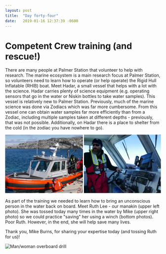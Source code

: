 ```yaml
---
layout: post
title:  "Day forty-four"
date:   2019-01-16 12:37:39 -0600
---
```

# Competent Crew training (and rescue!)
There are many people at Palmer Station that volunteer to help with research. The marine ecosystem is a main research focus at Palmer Station, so volunteers need to learn how to operate (or help operate) the Rigid Hull Inflatable (RHIB) boat. Meet Hadar, a small vessel that helps with a lot with the science. Hadar carries plenty of science equipment (e.g. operating sensors that go in the water or Niskin bottles to take water samples). This vessel is relatively new to Palmer Station. Previously, much of the marine science was done via Zodiacs which was far more cumbersome. From this vessel one can obtain water samples far more efficiently than from a Zodiac, including multiple samples taken at different depths - previously, that was not possible. Additionally, on Hadar there is a place to shelter from the cold (in the zodiac you have nowhere to go).

![Hadar](/assets/blog_photos/190116/Hadar.jpg)

As part of the training we needed to learn how to bring an unconscious person in the water back on board. Meet Ruth Lee - our manakin (upper left photo). She was tossed today many times in the water by Mike (upper right photo) so we could practice "saving" her using a winch (bottom photos). Poor Ruth. However, in the end, she will help save many lives. 

Thank you, Mike Burns, for sharing your expertise today (and tossing Ruth for us)! 

![Man/woman overboard drill](/assets/blog_photos/190115/Rescue.jpg)